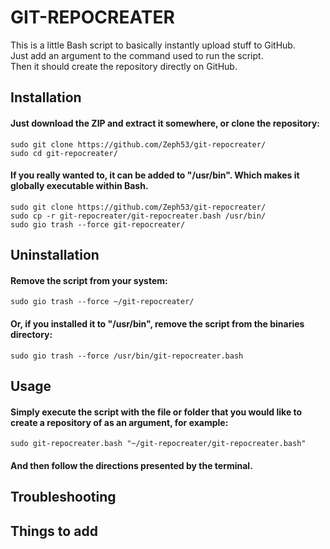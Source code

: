 # GIT-REPOCREATER  

This is a little Bash script to basically instantly upload stuff to GitHub.  
Just add an argument to the command used to run the script.  
Then it should create the repository directly on GitHub.  

## Installation  
#### Just download the ZIP and extract it somewhere, or clone the repository:  
    sudo git clone https://github.com/Zeph53/git-repocreater/
    sudo cd git-repocreater/
#### If you really wanted to, it can be added to "/usr/bin". Which makes it globally executable within Bash.  
    sudo git clone https://github.com/Zeph53/git-repocreater/
    sudo cp -r git-repocreater/git-repocreater.bash /usr/bin/
    sudo gio trash --force git-repocreater/
## Uninstallation  
#### Remove the script from your system:  
    sudo gio trash --force ~/git-repocreater/
#### Or, if you installed it to "/usr/bin", remove the script from the binaries directory:  
    sudo gio trash --force /usr/bin/git-repocreater.bash
## Usage  
#### Simply execute the script with the file or folder that you would like to create a repository of as an argument, for example:  
    sudo git-repocreater.bash "~/git-repocreater/git-repocreater.bash"
#### And then follow the directions presented by the terminal.  
## Troubleshooting  

## Things to add  

##  
